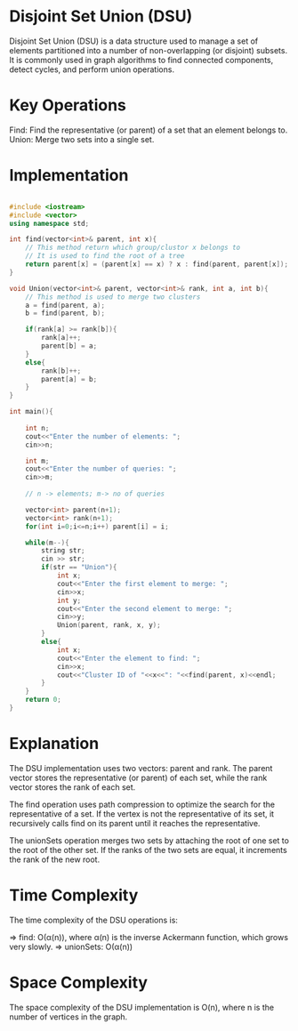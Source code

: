 # Disjoint Set Union (DSU)
Disjoint Set Union (DSU) is a data structure used to manage a set of elements partitioned into a number of non-overlapping (or disjoint) subsets. It is commonly used in graph algorithms to find connected components, detect cycles, and perform union operations.

# Key Operations
Find: Find the representative (or parent) of a set that an element belongs to.
Union: Merge two sets into a single set.

# Implementation
```cpp

#include <iostream>
#include <vector>
using namespace std;

int find(vector<int>& parent, int x){
    // This method return which group/clustor x belongs to
    // It is used to find the root of a tree
    return parent[x] = (parent[x] == x) ? x : find(parent, parent[x]);
}

void Union(vector<int>& parent, vector<int>& rank, int a, int b){
    // This method is used to merge two clusters
    a = find(parent, a);
    b = find(parent, b);

    if(rank[a] >= rank[b]){
        rank[a]++;
        parent[b] = a;
    }
    else{
        rank[b]++;
        parent[a] = b;
    }
}

int main(){
    
    int n;
    cout<<"Enter the number of elements: ";
    cin>>n;

    int m;
    cout<<"Enter the number of queries: ";
    cin>>m;
    
    // n -> elements; m-> no of queries

    vector<int> parent(n+1);
    vector<int> rank(n+1);
    for(int i=0;i<=n;i++) parent[i] = i;

    while(m--){
        string str;
        cin >> str;
        if(str == "Union"){
            int x;
            cout<<"Enter the first element to merge: ";
            cin>>x;
            int y;
            cout<<"Enter the second element to merge: ";
            cin>>y;
            Union(parent, rank, x, y);
        }
        else{
            int x;
            cout<<"Enter the element to find: ";
            cin>>x;
            cout<<"Cluster ID of "<<x<<": "<<find(parent, x)<<endl;
        }
    }
    return 0;
}
```
# Explanation
The DSU implementation uses two vectors: parent and rank. The parent vector stores the representative (or parent) of each set, while the rank vector stores the rank of each set.

The find operation uses path compression to optimize the search for the representative of a set. If the vertex is not the representative of its set, it recursively calls find on its parent until it reaches the representative.

The unionSets operation merges two sets by attaching the root of one set to the root of the other set. If the ranks of the two sets are equal, it increments the rank of the new root.

# Time Complexity
The time complexity of the DSU operations is:

=> find: O(α(n)), where α(n) is the inverse Ackermann function, which grows very slowly.
=> unionSets: O(α(n))

# Space Complexity
The space complexity of the DSU implementation is O(n), where n is the number of vertices in the graph.